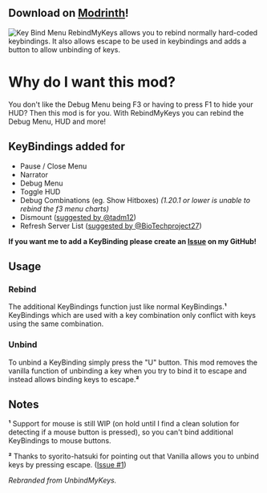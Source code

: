 ## Download on [Modrinth](https://modrinth.com/mod/rebindmykeys)!
![Key Bind Menu](https://cdn-raw.modrinth.com/data/P7Qb57ov/images/162ee7ceb8e4d4a8c06f008e93756053b00d67d1.png)
RebindMyKeys allows you to rebind normally hard-coded keybindings. It also allows escape to be used in keybindings and adds a button to allow unbinding of keys.

# Why do I want this mod?

You don't like the Debug Menu being F3 or having to press F1 to hide your HUD? Then this mod is for you. With RebindMyKeys you can rebind the Debug Menu, HUD and more!

## KeyBindings added for

- Pause / Close Menu
- Narrator
- Debug Menu
- Toggle HUD
- Debug Combinations (eg. Show Hitboxes) *(1.20.1 or lower is unable to rebind the f3 menu charts)*
- Dismount ([suggested by @tadm12](https://github.com/agent-LuluDodo/RebindMyKeys/issues/2))
- Refresh Server List ([suggested by @BioTechproject27](https://github.com/agent-LuluDodo/RebindMyKeys/issues/4))

**If you want me to add a KeyBinding please create an [Issue](https://github.com/agent-LuluDodo/RebindMyKeys/issues) on my GitHub!**

## Usage

### Rebind

The additional KeyBindings function just like normal KeyBindings.**¹** KeyBindings which are used with a key combination only conflict with keys using the same combination.

### Unbind

To unbind a KeyBinding simply press the "U" button. This mod removes the vanilla function of unbinding a key when you try to bind it to escape and instead allows binding keys to escape.**²**

## Notes

**¹** Support for mouse is still WIP (on hold until I find a clean solution for detecting if a mouse button is pressed), so you can't bind additional KeyBindings to mouse buttons.

**²** Thanks to syorito-hatsuki for pointing out that Vanilla allows you to unbind keys by pressing escape. ([Issue #1](https://github.com/agent-LuluDodo/RebindMyKeys/issues/1))

*Rebranded from UnbindMyKeys.*